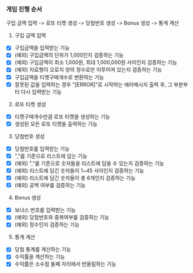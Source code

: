 ### 게임 진행 순서
구입 금액 입력 -> 로또 티켓 생성 -> 당첨번호 생성 -> Bonus 생성 -> 통계 계산

1. 구입 금액 입력
-[x] 구입금액을 입력받는 기능
-[x] (예외) 구입금액의 단위가 1,000인지 검증하는 기능
-[x] (예외) 구입금액이 최소 1,000원, 최대 1,000,000원 사이인지 검증하는 기능
-[x] (예외) 자료형이 오로지 양의 정수로만 이루어져 있는지 검증하는 기능
-[x] 구입금액을 티켓구매개수로 변환하는 기능
-[x] 잘못된 값을 입력하는 경우 "[ERROR]"로 시작하는 에러메시지 출력 후, 그 부분부터 다시 입력받는 기능

2. 로또 티켓 생성
-[x] 티켓구매개수만큼 로또 티켓을 생성하는 기능
-[x] 생성된 모든 로또 티켓을 출력하는 기능

3. 당첨번호 생성
-[x] 당첨번호를 입력받는 기능
-[x] ","를 기준으로 리스트에 담는 기능
-[x] (예외) ","를 기준으로 숫자들을 리스트에 담을 수 있는지 검증하는 기능
-[x] (예외) 리스트에 담긴 숫자들이 1~45 사이인지 검증하는 기능
-[x] (예외) 리스트에 담긴 숫자들이 총 6개인지 검증하는 기능
-[x] (예외) 공백 여부를 검증하는 기능

4. Bonus 생성
-[x] 보너스 번호를 입력받는 기능
-[x] (예외) 당첨번호와 중복여부를 검증하는 기능
-[x] (예외) 정수인지 검증하는 기능

5. 통계 계산 
-[x] 당첨 통계를 계산하는 기능
-[x] 수익률을 계산하는 기능
-[x] 수익률은 소수점 둘째 자리에서 반올림하는 기능

